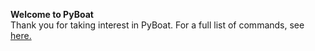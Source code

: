 **Welcome to PyBoat**<br>
Thank you for taking interest in PyBoat. For a full list of commands, see <a href='commandlist.md'>here.</a>
